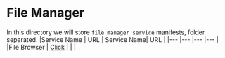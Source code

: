 # File Manager
In this directory we will store `file manager service` manifests, folder separated.
|Service Name | URL | Service Name| URL |
|--- |--- |--- |--- |
|File Browser | [Click](https://github.com/fandoghpaas/fandogh-manifests/tree/master/File%20Manager/File%20Browser) | | |
